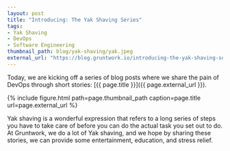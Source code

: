 ```yaml
---
layout: post
title: "Introducing: The Yak Shaving Series"
tags:
- Yak Shaving
- DevOps
- Software Engineering
thumbnail_path: blog/yak-shaving/yak.jpeg
external_url: "https://blog.gruntwork.io/introducing-the-yak-shaving-series-247e7f20f81"
---
```


Today, we are kicking off a series of blog posts where we share the pain of DevOps through short stories: 
[{{ page.title }}]({{ page.external_url }}).

{% include figure.html path=page.thumbnail_path caption=page.title url=page.external_url %}

Yak shaving is a wonderful expression that refers to a long series of steps you have to take care of before you can do 
the actual task you set out to do. At Gruntwork, we do a lot of Yak shaving, and we hope by sharing these stories, we
can provide some entertainment, education, and stress relief.